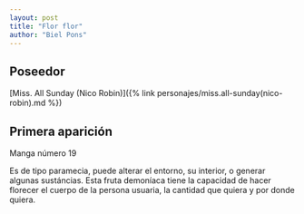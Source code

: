 ```yaml
---
layout: post
title: "Flor flor"
author: "Biel Pons"
---
```


## Poseedor

[Miss. All Sunday (Nico Robin)]({% link personajes/miss.all-sunday(nico-robin).md %})

## Primera aparición

Manga número 19

 Es de tipo paramecia, puede alterar el entorno, su interior, o generar algunas sustáncias. Esta fruta demoníaca tiene la capacidad de hacer florecer el cuerpo de la persona usuaria, la cantidad que quiera y por donde quiera.
